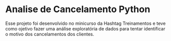 # Analise de Cancelamento Python
 Esse projeto foi desenvolvido no minicurso da Hashtag Treinamentos e teve como ojetivo fazer uma análise exploratória de dados para tentar identificar o motivo dos cancelamentos dos clientes.
